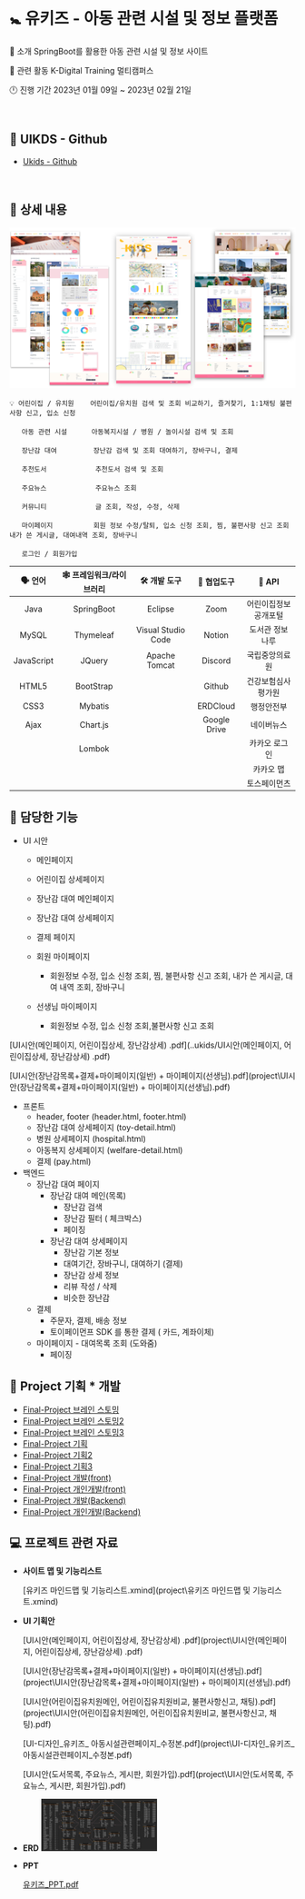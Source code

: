 <h1>🚼 유키즈 - 아동 관련 시설 및 정보 플랫폼 </h1>



🔶  소개					SpringBoot를 활용한 아동 관련 시설 및 정보 사이트

🔷  관련 활동		   K-Digital Training 멀티캠퍼스

🕛  진행 기간           2023년 01월 09일 ~ 2023년 02월 21일



<br>

## 🔗 UIKDS - Github

- [Ukids - Github](https://github.com/93backend/ukids.git)

<br>


## 📄 상세 내용

![ukidsImg](img/ukidsImg.jpg)



``` 
💡 어린이집 / 유치원    어린이집/유치원 검색 및 조회 비교하기, 즐겨찾기, 1:1채팅 불편사항 신고, 입소 신청

   아동 관련 시설      아동복지시설 / 병원 / 놀이시설 검색 및 조회

   장난감 대여         장난감 검색 및 조회 대여하기, 장바구니, 결제

   추천도서            추천도서 검색 및 조회

   주요뉴스            주요뉴스 조회

   커뮤니티            글 조회, 작성, 수정, 삭제

   마이페이지          회원 정보 수정/탈퇴, 입소 신청 조회, 찜, 불편사항 신고 조회 내가 쓴 게시글, 대여내역 조회, 장바구니
   
   로그인 / 회원가입
```







| 🗣️ **언어** | 🕸️ **프레임워크/라이브러리** |  🛠️ **개발 도구**   | 🔱 **협업도구** |      📃  **API**      |
| :--------: | :-------------------------: | :----------------: | :------------: | :------------------: |
|    Java    |         SpringBoot          |      Eclipse       |      Zoom      | 어린이집정보공개포털 |
|   MySQL    |          Thymeleaf          | Visual Studio Code |     Notion     |   도서관 정보나루    |
| JavaScript |           JQuery            |   Apache Tomcat    |    Discord     |    국립중앙의료원    |
|   HTML5    |          BootStrap          |                    |     Github     |  건강보험심사평가원  |
|    CSS3    |           Mybatis           |                    |    ERDCloud    |      행정안전부      |
|    Ajax    |          Chart.js           |                    |  Google Drive  |      네이버뉴스      |
|            |           Lombok            |                    |                |    카카오 로그인     |
|            |                             |                    |                |      카카오 맵       |
|            |                             |                    |                |     토스페이먼츠     |



## 👧 담당한 기능

- UI 시안

  - 메인페이지

  - 어린이집 상세페이지

  - 장난감 대여 메인페이지

  - 장난감 대여 상세페이지

  - 결제 페이지

  - 회원 마이페이지

    - 회원정보 수정, 입소 신청 조회, 찜, 불편사항 신고 조회, 내가 쓴 게시글, 대여 내역 조회, 장바구니

  - 선생님 마이페이지

    - 회원정보 수정, 입소 신청 조회,불편사항 신고 조회 

 [UI시안(메인페이지, 어린이집상세, 장난감상세) .pdf](..ukids/UI시안(메인페이지, 어린이집상세, 장난감상세) .pdf) 

 [UI시안(장난감목록+결제+마이페이지(일반) + 마이페이지(선생님).pdf](project\UI시안(장난감목록+결제+마이페이지(일반) + 마이페이지(선생님).pdf) 



- 프론트
  - header, footer (header.html, footer.html)
  - 장난감 대여 상세페이지 (toy-detail.html)
  - 병원 상세페이지 (hospital.html)
  - 아동복지 상세페이지 (welfare-detail.html)
  - 결제 (pay.html)
- 백엔드
  - 장난감 대여 페이지
    - 장난감 대여 메인(목록)
      - 장난감 검색
      - 장난감 필터 ( 체크박스)
      - 페이징
    - 장난감 대여 상세페이지
      - 장난감 기본 정보
      - 대여기간, 장바구니, 대여하기 (결제)
      - 장난감 상세 정보
      - 리뷰 작성 / 삭제
      - 비슷한 장난감
  - 결제
    - 주문자, 결제, 배송 정보
    - 토이페이먼프 SDK 를 통한 결제 ( 카드, 계좌이체)
  - 마이페이지 - 대여목록 조회 (도와줌)
    - 페이징
  
  

## 📄 Project 기획 * 개발

- [Final-Project 브레인 스토밍](ukids/Final-Project%20브레인스토밍.md)
- [Final-Project 브레인 스토밍2](ukids/Final-Project%20브레인스토밍2.md)
- [Final-Project 브레인 스토밍3](ukids/Final-Project%20브레인스토밍3.md)
- [Final-Project 기획](ukids/Final-Project%20기획.md)
- [Final-Project 기획2](ukids/Final-Project%20기획2.md)
- [Final-Project 기획3](ukids/Final-Project%20기획3.md)
- [Final-Project 개발(front)](ukids/Final-Project%20개발(front).md)
- [Final-Project 개인개발(front)](ukids/Final-Project%20개인개발(front).md)
- [Final-Project 개발(Backend)](ukids/Final-Project%20개발(Backend).md)
- [Final-Project 개인개발(Backend)](ukids/Final-Project%20개인개발(Backend).md)





## 💻 프로젝트 관련 자료

- **사이트 맵 및 기능리스트**

  [유키즈 마인드맵 및 기능리스트.xmind](project\유키즈 마인드맵 및 기능리스트.xmind) 

  

- **UI 기획안**

  [UI시안(메인페이지, 어린이집상세, 장난감상세) .pdf](project\UI시안(메인페이지, 어린이집상세, 장난감상세) .pdf) 

  [UI시안(장난감목록+결제+마이페이지(일반) + 마이페이지(선생님).pdf](project\UI시안(장난감목록+결제+마이페이지(일반) + 마이페이지(선생님).pdf) 

  [UI시안(어린이집유치원메인, 어린이집유치원비교, 불편사항신고, 채팅).pdf](project\UI시안(어린이집유치원메인, 어린이집유치원비교, 불편사항신고, 채팅).pdf) 

  [UI-디자인_유키즈_ 아동시설관련페이지_수정본.pdf](project\UI-디자인_유키즈_ 아동시설관련페이지_수정본.pdf) 

  [UI시안(도서목록, 주요뉴스, 게시판, 회원가입).pdf](project\UI시안(도서목록, 주요뉴스, 게시판, 회원가입).pdf) 



- **ERD**
  <img src="img/유키즈 erd.png" alt="유키즈 erd" style="zoom:20%;" />



- **PPT**

 	 [유키즈_PPT.pdf](project\유키즈_PPT.pdf) 
